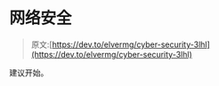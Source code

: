 # 网络安全

> 原文:[https://dev.to/elvermg/cyber-security-3lhl](https://dev.to/elvermg/cyber-security-3lhl)

建议开始。